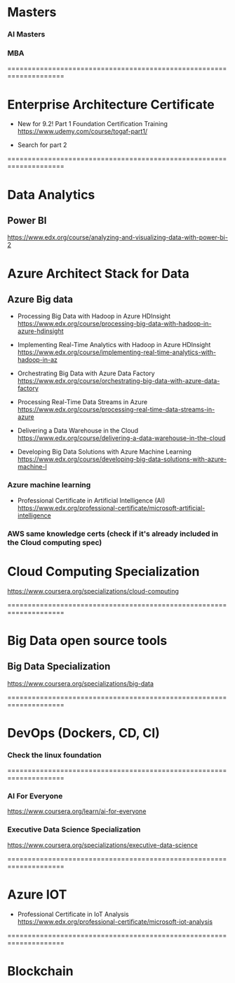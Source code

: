 # Masters
### AI Masters
### MBA
====================================================================

# Enterprise Architecture Certificate
- New for 9.2! Part 1 Foundation Certification Training   </br>
https://www.udemy.com/course/togaf-part1/

- Search for part 2

====================================================================

# Data Analytics
## Power BI
https://www.edx.org/course/analyzing-and-visualizing-data-with-power-bi-2


# Azure Architect Stack for Data 
## Azure Big data
- Processing Big Data with Hadoop in Azure HDInsight <br/>
https://www.edx.org/course/processing-big-data-with-hadoop-in-azure-hdinsight 

- Implementing Real-Time Analytics with Hadoop in Azure HDInsight <br/>
https://www.edx.org/course/implementing-real-time-analytics-with-hadoop-in-az

- Orchestrating Big Data with Azure Data Factory <br/>
https://www.edx.org/course/orchestrating-big-data-with-azure-data-factory

- Processing Real-Time Data Streams in Azure <br/>
https://www.edx.org/course/processing-real-time-data-streams-in-azure

- Delivering a Data Warehouse in the Cloud <br/>
https://www.edx.org/course/delivering-a-data-warehouse-in-the-cloud

- Developing Big Data Solutions with Azure Machine Learning <br/>
https://www.edx.org/course/developing-big-data-solutions-with-azure-machine-l


### Azure machine learning
- Professional Certificate in Artificial Intelligence (AI) <br/>
https://www.edx.org/professional-certificate/microsoft-artificial-intelligence

### AWS same knowledge certs (check if it's already included in the Cloud computing spec)

# Cloud Computing Specialization
https://www.coursera.org/specializations/cloud-computing

====================================================================

# Big Data open source tools
## Big Data Specialization
https://www.coursera.org/specializations/big-data

====================================================================

# DevOps (Dockers, CD, CI)
### Check the linux foundation

====================================================================
### AI For Everyone
https://www.coursera.org/learn/ai-for-everyone

### Executive Data Science Specialization
https://www.coursera.org/specializations/executive-data-science

====================================================================

# Azure IOT
- Professional Certificate in IoT Analysis <br/>
https://www.edx.org/professional-certificate/microsoft-iot-analysis


====================================================================

# Blockchain
